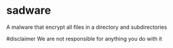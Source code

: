 # sadware
A malware that encrypt all files in a directory and subdirectories

#disclaimer
We are not responsible for anything you do with it
